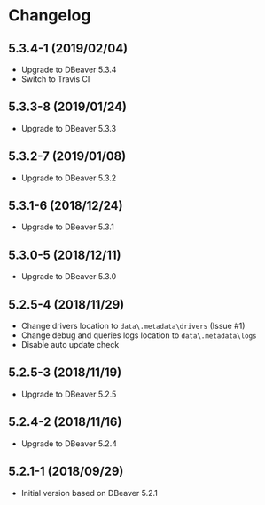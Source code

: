 # Changelog

## 5.3.4-1 (2019/02/04)

* Upgrade to DBeaver 5.3.4
* Switch to Travis CI

## 5.3.3-8 (2019/01/24)

* Upgrade to DBeaver 5.3.3

## 5.3.2-7 (2019/01/08)

* Upgrade to DBeaver 5.3.2

## 5.3.1-6 (2018/12/24)

* Upgrade to DBeaver 5.3.1

## 5.3.0-5 (2018/12/11)

* Upgrade to DBeaver 5.3.0

## 5.2.5-4 (2018/11/29)

* Change drivers location to `data\.metadata\drivers` (Issue #1)
* Change debug and queries logs location to `data\.metadata\logs`
* Disable auto update check

## 5.2.5-3 (2018/11/19)

* Upgrade to DBeaver 5.2.5

## 5.2.4-2 (2018/11/16)

* Upgrade to DBeaver 5.2.4

## 5.2.1-1 (2018/09/29)

* Initial version based on DBeaver 5.2.1
